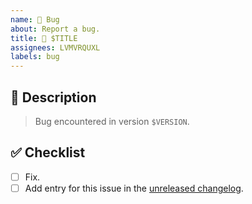 ```yaml
---
name: 🐛 Bug
about: Report a bug.
title: 🐛 $TITLE
assignees: LVMVRQUXL
labels: bug
---
```


## 📝 Description

> Bug encountered in version `$VERSION`.

<!-- Describe the bug right here. -->

## ✅ Checklist

- [ ] Fix.
- [ ] Add entry for this issue in the [unreleased changelog].

[unreleased changelog]: https://github.com/kotools/types/blob/main/CHANGELOG.md#unreleased
